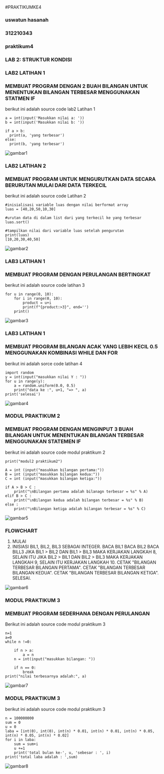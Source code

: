 #PRAKTIKUMKE4
### uswatun hasanah
### 312210343

### praktikum4
### LAB 2: STRUKTUR KONDISI
### LAB2 LATIHAN 1
### MEMBUAT PROGRAM DENGAN 2 BUAH BILANGAN UNTUK MENENTUKAN BILANGAN TERBESAR MENGGUNAKAN STATMEN IF
berikut ini adalah source code lab2 Latihan 1

```
a = int(input('Masukkan nilai a: '))
b = int(input('Masukkan nilai b: '))

if a > b:
  print(a, 'yang terbesar')
else:
  print(b, 'yang terbesar')
```

![gambar1](foto/a1.png)

### LAB2 LATIHAN 2
### MEMBUAT PROGRAM UNTUK MENGURUTKAN DATA SECARA BERURUTAN MULAI DARI DATA TERKECIL
berikut ini adalah source code Latihan 2

```
#inisialisasi variable luas dengan nilai berformat array
luas = [40,20,50,10,30]

#urutan data di dalam list dari yang terkecil ke yang terbesar
luas.sort()

#tampilkan nilai dari variable luas setelah pengurutan
print(luas)
[10,20,30,40,50]
```
![gambar2](foto/a2.png)

### LAB3 LATIHAN 1
### MEMBUAT PROGRAM DENGAN PERULANGAN BERTINGKAT
berikut ini adalah source code latihan 3

```
for u in range(0, 10):
    for i in range(0, 10):
        product = u+i
        print(f"{product:>3}", end='')
    print()

```    
![gambar3](foto/a3.png)


### LAB3 LATIHAN 1
### MEMBUAT PROGRAM BILANGAN ACAK YANG LEBIH KECIL 0.5 MENGGUNAKAN KOMBINASI WHILE DAN FOR
berikut ini adalah sorce code latihan 4

```
import random
y = int(input("masukkan nilai Y : "))
for u in range(y):
    a = random.uniform(0.0, 0.5)
    print("data ke :", u+1, "=> ", a)
print('selesai')

```

![gambar4](foto/a4.png)

### MODUL PRAKTIKUM 2
### MEMBUAT PROGRAM DENGAN MENGINPUT 3 BUAH BILANGAN UNTUK MENENTUKAN BILANGAN TERBESAR MENGGUNAKAN STATEMEN IF
berikut ini adalah source code modul praktikum 2

```
print("modul2 praktikum2")

A = int (input("masukkan bilangan pertama:"))
B = int (input("masukkan bilangan kedua:"))
C = int (input("masukkan bilangan ketiga:"))

if A > B > C :
    print("\nBilangan pertama adalah bilanagn terbesar = %s" % A)
elif B > C :
    print("\nBilangan kedua adalah bilangan terbesar = %s" % B)
else :
    print("\nBilangan ketiga adalah bilangan terbesar = %s" % C)

```

![gambar5](foto/a5.png)


### FLOWCHART 
1. MULAI
2. INISIASI BIL1, BIL2, BIL3 SEBAGAI INTEGER.
BACA BIL1
BACA BIL2
BACA BILL3
JIKA BIL1 > BIL2 DAN BIL1 > BIL3 MAKA KERJAKAN LANGKAH 8, SELAIN ITU
JIKA BIL2 > BIL1 DAN BIL2 > BIL3 MAKA KERJAKAN LANGKAH 9, SELAIN ITU KERJAKAN LANGKAH 10.
CETAK "BILANGAN TERBESAR BILANGAN PERTAMA".
CETAK "BILANGAN TERBESAR BILANGAN KEDUA".
CETAK "BILANGAN TERBESAR BILANGAN KETIGA".
SELESAI.

![gambar6](foto/a8.png)



### MODUL PRAKTIKUM 3
### MEMBUAT PROGRAM SEDERHANA DENGAN PERULANGAN 
Berikut ini adalah source code modul praktikum 3

```
n=1
a=0
while n !=0:

    if n > a:
        a = n
    n = int(input("masukkan bilangan: "))

    if n == 0:
        break
print("nilai terbesarnya adalah:", a)
```

![gambar7](foto/a6.png)

### MODUL PRAKTIKUM 3
berikut ini adalah source code modul praktikum 3

```
n = 100000000
sum = 0
u = 0
laba = [int(0), int(0), int(n) * 0.01, int(n) * 0.01, int(n) * 0.05, int(n) * 0.05, int(n) * 0.02]
for i in laba:
    sum = sum+i
    u +=1
    print('total bulan ke-', u, 'sebesar : ', i)
print('total laba adalah : ',sum)
```
![gambar8](foto/a7.png)

